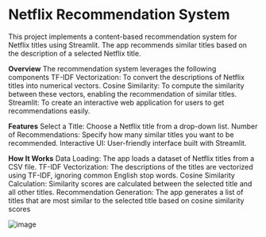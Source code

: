# Netflix Recommendation System
This project implements a content-based recommendation system for Netflix titles using Streamlit. The app recommends similar titles based on the description of a selected Netflix title.

**Overview**
The recommendation system leverages the following components
    TF-IDF Vectorization: To convert the descriptions of Netflix titles into numerical vectors.
    Cosine Similarity: To compute the similarity between these vectors, enabling the recommendation of similar titles.
    Streamlit: To create an interactive web application for users to get recommendations easily.
    
**Features**
    Select a Title: Choose a Netflix title from a drop-down list.
    Number of Recommendations: Specify how many similar titles you want to be recommended.
    Interactive UI: User-friendly interface built with Streamlit.
    
**How It Works**
    Data Loading: The app loads a dataset of Netflix titles from a CSV file.
    TF-IDF Vectorization: The descriptions of the titles are vectorized using TF-IDF, ignoring common English stop words.
    Cosine Similarity Calculation: Similarity scores are calculated between the selected title and all other titles.
    Recommendation Generation: The app generates a list of titles that are most similar to the selected title based on cosine similarity scores

![image](https://github.com/pavangrandhi25/Netflix_Recommendations/assets/144769655/8b7ffac9-176b-4092-9105-5e3c3bfb169f)
